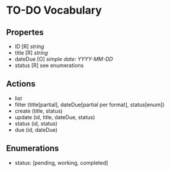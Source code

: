 # TO-DO Vocabulary

## Propertes
- ID [R] _string_
- title [R] _string_
- dateDue [O] _simple date: *YYYY-MM-DD*_
- status [R] see enumerations

## Actions
- list
- filter (title[partial], dateDue[partial per format], status[enum])
- create (title, status)
- update (id, title, dateDue, status)
- status (id, status)
- due (id, dateDue)

## Enumerations
- status: [pending, working, completed]

